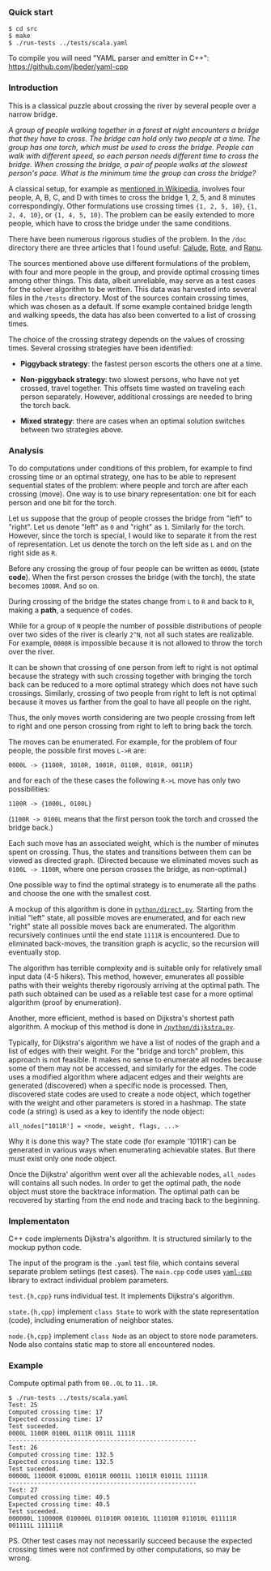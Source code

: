 
### Quick start

```
$ cd src
$ make
$ ./run-tests ../tests/scala.yaml
```

To compile you will need "YAML parser and emitter in C++": https://github.com/jbeder/yaml-cpp

### Introduction

This is a classical puzzle about crossing the river by several people over a narrow bridge.

*A group of people walking together in a forest at night encounters a bridge that they have to cross. The bridge can hold only two people at a time. The group has one torch, which must be used to cross the bridge. People can walk with different speed, so each person needs different time to cross the bridge. When crossing the bridge, a pair of people walks at the slowest person's pace. What is the minimum time the group can cross the bridge?*

A classical setup, for example as [mentioned in Wikipedia](https://en.wikipedia.org/wiki/Bridge_and_torch_problem), involves four people, A, B, C, and D with times to cross the bridge 1, 2, 5, and 8 minutes correspondingly. Other formulations use crossing times `{1, 2, 5, 10}`, `{1, 2, 4, 10}`, or `{1, 4, 5, 10}`. The problem can be easily extended to more people, which have to cross the bridge under the same conditions.

There have been numerous rigorous studies of the problem. In the `/doc` directory there are three articles that I found useful: [Calude](https://github.com/kkouptsov/BridgeCrossing/blob/master/doc/Calude%20-%20The%20Bridge%20Crossing%20Problem.pdf), [Rote](https://github.com/kkouptsov/BridgeCrossing/blob/master/doc/Rote%20-%20Crossing%20the%20bridge%20at%20night.pdf), and [Ranu](https://github.com/kkouptsov/BridgeCrossing/blob/master/doc/Ranu%20-%20Optimization%20Rules%20in%20DLV%20for%20the%20Bridge%20Crossing%20Problem.pdf).

The sources mentioned above use different formulations of the problem, with four and more people in the group, and provide optimal crossing times among other things. This data, albeit unreliable, may serve as a test cases for the solver algorithm to be written. This data was harvested into several files in the `/tests` directory. Most of the sources contain crossing times, which was chosen as a default. If some example contained bridge length and walking speeds, the data has also been converted to a list of crossing times.

The choice of the crossing strategy depends on the values of crossing times. Several crossing strategies have been identified:

* __Piggyback strategy__: the fastest person escorts the others one at a time.

* __Non-piggyback strategy__: two slowest persons, who have not yet crossed, travel together. This offsets time wasted on traveling each person separately. However, additional crossings are needed to bring the torch back.

* __Mixed strategy__: there are cases when an optimal solution switches between two strategies above.

### Analysis

To do computations under conditions of this problem, for example to find crossing time or an optimal strategy, one has to be able to represent sequential states of the problem: where people and torch are after each crossing (move). One way is to use binary representation: one bit for each person and one bit for the torch. 

Let us suppose that the group of people crosses the bridge from "left" to "right". Let us denote "left" as `0` and "right" as `1`. Similarly for the torch. However, since the torch is special, I would like to separate it from the rest of representation. Let us denote the torch on the left side as `L` and on the right side as `R`.

Before any crossing the group of four people can be written as `0000L` (state __code__). When the first person crosses the bridge (with the torch), the state becomes `1000R`. And so on.

During crossing of the bridge the states change from `L` to `R` and back to `R`, making a __path__, a sequence of codes.

While for a group of `N` people the number of possible distributions of people over two sides of the river is clearly `2^N`, not all such states are realizable. For example, `0000R` is impossible because it is not allowed to throw the torch over the river.

It can be shown that crossing of one person from left to right is not optimal because the strategy with such crossing together with bringing the torch back can be reduced to a more optimal strategy which does not have such crossings. Similarly, crossing of two people from right to left is not optimal because it moves us farther from the goal to have all people on the right.

Thus, the only moves worth considering are two people crossing from left to right and one person crossing from right to left to bring back the torch.

The moves can be enumerated. For example, for the problem of four people, the possible first moves `L->R` are:

```
0000L -> {1100R, 1010R, 1001R, 0110R, 0101R, 0011R}
```

and for each of the these cases the following `R->L` move has only two possibilities:

```
1100R -> {1000L, 0100L}
```

(`1100R -> 0100L` means that the first person took the torch and crossed the bridge back.)

Each such move has an associated weight, which is the number of minutes spent on crossing. Thus, the states and transitions between them can be viewed as directed graph. (Directed because we eliminated moves such as `0100L -> 1100R`, where one person crosses the bridge, as non-optimal.)

One possible way to find the optimal strategy is to enumerate all the paths and choose the one with the smallest cost. 

A mockup of this algorithm is done in [`python/direct.py`](https://github.com/kkouptsov/BridgeCrossing/blob/master/python/direct.py). Starting from the initial "left" state, all possible moves are enumerated, and for each new "right" state all possible moves back are enumerated. The algorithm recursively continues until the end state `1111R` is encountered. Due to eliminated back-moves, the transition graph is acyclic, so the recursion will eventually stop.

The algorithm has terrible complexity and is suitable only for relatively small input data (4-5 hikers). This method, however, emunerates all possible paths with their weights thereby rigorously arriving at the optimal path. The path such obtained can be used as a reliable test case for a more optimal algorithm (proof by enumeration).

Another, more efficient, method is based on Dijkstra's shortest path algorithm. A mockup of this method is done in [`/python/dijkstra.py`](https://github.com/kkouptsov/BridgeCrossing/blob/master/python/dijkstra.py).

Typically, for Dijkstra's algorithm we have a list of nodes of the graph and a list of edges with their weight. For the "bridge and torch" problem, this approach is not feasible. It makes no sense to enumerate all nodes because some of them may not be accessed, and similarly for the edges. The code uses a modified algorithm where adjacent edges and their weights are generated (discovered) when a specific node is processed. Then, discovered state codes are used to create a node object, which together with the weight and other parameters is stored in a hashmap. The state code (a string) is used as a key to identify the node object: 

```
all_nodes["1011R'] = <node, weight, flags, ...>
```

Why it is done this way? The state code (for example '1011R') can be generated in various ways when enumerating achievable states. But there must exist only one node object.

Once the Dijkstra' algorithm went over all the achievable nodes, `all_nodes` will contains all such nodes. In order to get the optimal path, the node object must store the backtrace information. The optimal path can be recovered by starting from the end node and tracing back to the beginning.

### Implementaton

C++ code implements Dijkstra's algorithm. It is structured similarly to the mockup python code.

The input of the program is the `.yaml` test file, which contains several separate problem setiings (test cases). The `main.cpp` code uses [`yaml-cpp`](https://github.com/jbeder/yaml-cpp) library to extract individual problem parameters.

`test.{h,cpp}` runs individual test. It implements Dijkstra's algorithm.

`state.{h,cpp}` implement `class State` to work with the state representation (code), including enumeration of neighbor states.

`node.{h,cpp}` implement `class Node` as an object to store node parameters. Node also contains static map to store all encountered nodes.

### Example

Compute optimal path from `00..0L` to `11..1R`.

```
$ ./run-tests ../tests/scala.yaml
Test: 25
Computed crossing time: 17
Expected crossing time: 17
Test suceeded.
0000L 1100R 0100L 0111R 0011L 1111R
----------------------------------------------------
Test: 26
Computed crossing time: 132.5
Expected crossing time: 132.5
Test suceeded.
00000L 11000R 01000L 01011R 00011L 11011R 01011L 11111R
----------------------------------------------------
Test: 27
Computed crossing time: 40.5
Expected crossing time: 40.5
Test suceeded.
000000L 110000R 010000L 011010R 001010L 111010R 011010L 011111R 001111L 111111R
```

PS. Other test cases may not necessarily succeed because the expected crossing times were not confirmed by other computations, so may be wrong.


